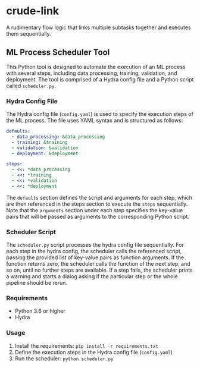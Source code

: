# crude-link
A rudimentary flow logic that links multiple subtasks together and executes them sequentially.

## ML Process Scheduler Tool

This Python tool is designed to automate the execution of an ML process with several steps, including data processing, training, validation, and deployment. The tool is comprised of a Hydra config file and a Python script called `scheduler.py`.

### Hydra Config File

The Hydra config file (`config.yaml`) is used to specify the execution steps of the ML process. The file uses YAML syntax and is structured as follows:

```yaml
defaults:
  - data_processing: &data_processing
  - training: &training
  - validation: &validation
  - deployment: &deployment

steps:
  - <<: *data_processing
  - <<: *training
  - <<: *validation
  - <<: *deployment
```

The `defaults` section defines the script and arguments for each step, which are then referenced in the steps section to execute the `steps` sequentially. Note that the `arguments` section under each step specifies the key-value pairs that will be passed as arguments to the corresponding Python script.

### Scheduler Script

The `scheduler.py` script processes the hydra config file sequentially. For each step in the hydra config, the scheduler calls the referenced script, passing the provided list of key-value pairs as function arguments. If the function returns zero, the scheduler calls the function of the next step, and so on, until no further steps are available. If a step fails, the scheduler prints a warning and starts a dialog asking if the particular step or the whole pipeline should be rerun.

### Requirements
- Python 3.6 or higher
- Hydra

### Usage
1. Install the requirements: `pip install -r requirements.txt`
2. Define the execution steps in the Hydra config file (`config.yaml`)
3. Run the scheduler: `python scheduler.py`